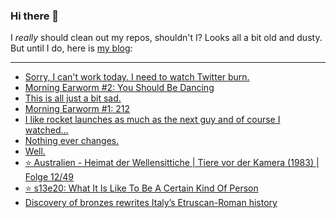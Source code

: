 ### Hi there 👋

I _really_ should clean out my repos, shouldn't I? Looks all a bit old and dusty. But until I do, here is [my blog](https://lostfocus.de/):

--- 

<!-- POST-LIST:START -->
- [Sorry, I can&#39;t work today. I need to watch Twitter burn.](https://lostfocus.de/2022/11/18/230968/)
- [Morning Earworm #2: You Should Be Dancing](https://lostfocus.de/2022/11/18/morning-earworm-2-you-should-be-dancing/)
- [This is all just a bit sad.](https://lostfocus.de/2022/11/18/230960/)
- [Morning Earworm #1: 212](https://lostfocus.de/2022/11/17/morning-earworm-1-212/)
- [I like rocket launches as much as the next guy and of course I watched…](https://lostfocus.de/2022/11/16/230949/)
- [Nothing ever changes.](https://lostfocus.de/2022/11/16/230944/)
- [Well.](https://lostfocus.de/2022/11/15/230932/)
- [⭐️ Australien - Heimat der Wellensittiche | Tiere vor der Kamera &lpar;1983&rpar; | Folge 12/49](https://lostfocus.de/2022/11/11/230927/)
- [⭐️ s13e20: What It Is Like To Be A Certain Kind Of Person](https://lostfocus.de/2022/11/10/230926/)
- [Discovery of bronzes rewrites Italy’s Etruscan-Roman history](https://lostfocus.de/2022/11/10/discovery-of-bronzes-rewrites-italys-etruscan-roman-history/)
<!-- POST-LIST:END -->

<!--
**lostfocus/lostfocus** is a ✨ _special_ ✨ repository because its `README.md` (this file) appears on your GitHub profile.

Here are some ideas to get you started:

- 🔭 I’m currently working on ...
- 🌱 I’m currently learning ...
- 👯 I’m looking to collaborate on ...
- 🤔 I’m looking for help with ...
- 💬 Ask me about ...
- 📫 How to reach me: ...
- 😄 Pronouns: ...
- ⚡ Fun fact: ...
-->
